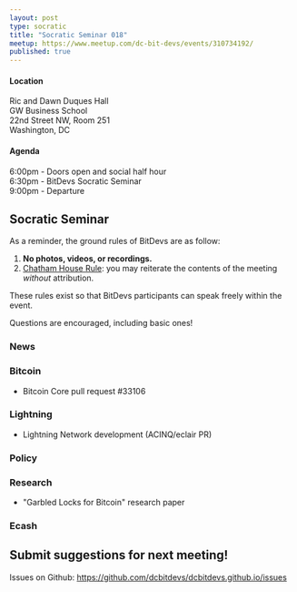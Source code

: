 ```yaml
---
layout: post
type: socratic
title: "Socratic Seminar 018"
meetup: https://www.meetup.com/dc-bit-devs/events/310734192/
published: true
---
```

#### Location

Ric and Dawn Duques Hall<br>
GW Business School<br>
22nd Street NW, Room 251<br>
Washington, DC

#### Agenda

6:00pm - Doors open and social half hour<br>
6:30pm - BitDevs Socratic Seminar<br>
9:00pm - Departure

## Socratic Seminar

As a reminder, the ground rules of BitDevs are as follow:

1. **No photos, videos, or recordings.**
2. [Chatham House Rule](https://en.wikipedia.org/wiki/Chatham_House_Rule): you may
   reiterate the contents of the meeting *without* attribution.

These rules exist so that BitDevs participants can speak freely
within the event.

Questions are encouraged, including basic ones!

### News

<!-- Add recent Bitcoin news here -->

### Bitcoin

- Bitcoin Core pull request #33106

### Lightning

- Lightning Network development (ACINQ/eclair PR)

### Policy

<!-- Add policy/regulatory updates here -->

### Research

- "Garbled Locks for Bitcoin" research paper

### Ecash

<!-- Add ecash related topics and updates here -->

## Submit suggestions for next meeting!

Issues on Github: <https://github.com/dcbitdevs/dcbitdevs.github.io/issues>